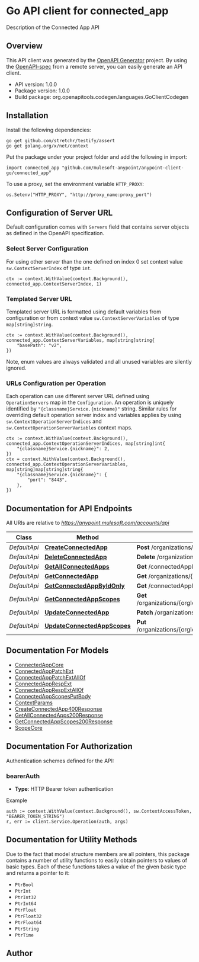 # Go API client for connected_app

Description of the Connected App API

## Overview
This API client was generated by the [OpenAPI Generator](https://openapi-generator.tech) project.  By using the [OpenAPI-spec](https://www.openapis.org/) from a remote server, you can easily generate an API client.

- API version: 1.0.0
- Package version: 1.0.0
- Build package: org.openapitools.codegen.languages.GoClientCodegen

## Installation

Install the following dependencies:

```shell
go get github.com/stretchr/testify/assert
go get golang.org/x/net/context
```

Put the package under your project folder and add the following in import:

```golang
import connected_app "github.com/mulesoft-anypoint/anypoint-client-go/connected_app"
```

To use a proxy, set the environment variable `HTTP_PROXY`:

```golang
os.Setenv("HTTP_PROXY", "http://proxy_name:proxy_port")
```

## Configuration of Server URL

Default configuration comes with `Servers` field that contains server objects as defined in the OpenAPI specification.

### Select Server Configuration

For using other server than the one defined on index 0 set context value `sw.ContextServerIndex` of type `int`.

```golang
ctx := context.WithValue(context.Background(), connected_app.ContextServerIndex, 1)
```

### Templated Server URL

Templated server URL is formatted using default variables from configuration or from context value `sw.ContextServerVariables` of type `map[string]string`.

```golang
ctx := context.WithValue(context.Background(), connected_app.ContextServerVariables, map[string]string{
	"basePath": "v2",
})
```

Note, enum values are always validated and all unused variables are silently ignored.

### URLs Configuration per Operation

Each operation can use different server URL defined using `OperationServers` map in the `Configuration`.
An operation is uniquely identified by `"{classname}Service.{nickname}"` string.
Similar rules for overriding default operation server index and variables applies by using `sw.ContextOperationServerIndices` and `sw.ContextOperationServerVariables` context maps.

```golang
ctx := context.WithValue(context.Background(), connected_app.ContextOperationServerIndices, map[string]int{
	"{classname}Service.{nickname}": 2,
})
ctx = context.WithValue(context.Background(), connected_app.ContextOperationServerVariables, map[string]map[string]string{
	"{classname}Service.{nickname}": {
		"port": "8443",
	},
})
```

## Documentation for API Endpoints

All URIs are relative to *https://anypoint.mulesoft.com/accounts/api*

Class | Method | HTTP request | Description
------------ | ------------- | ------------- | -------------
*DefaultApi* | [**CreateConnectedApp**](docs/DefaultApi.md#createconnectedapp) | **Post** /organizations/{orgId}/connectedApplications | 
*DefaultApi* | [**DeleteConnectedApp**](docs/DefaultApi.md#deleteconnectedapp) | **Delete** /organizations/{orgId}/connectedApplications/{connAppId} | 
*DefaultApi* | [**GetAllConnectedApps**](docs/DefaultApi.md#getallconnectedapps) | **Get** /connectedApplications | 
*DefaultApi* | [**GetConnectedApp**](docs/DefaultApi.md#getconnectedapp) | **Get** /organizations/{orgId}/connectedApplications/{connAppId} | 
*DefaultApi* | [**GetConnectedAppByIdOnly**](docs/DefaultApi.md#getconnectedappbyidonly) | **Get** /connectedApplications/{connAppId} | 
*DefaultApi* | [**GetConnectedAppScopes**](docs/DefaultApi.md#getconnectedappscopes) | **Get** /organizations/{orgId}/connectedApplications/{connAppId}/scopes | 
*DefaultApi* | [**UpdateConnectedApp**](docs/DefaultApi.md#updateconnectedapp) | **Patch** /organizations/{orgId}/connectedApplications/{connAppId} | 
*DefaultApi* | [**UpdateConnectedAppScopes**](docs/DefaultApi.md#updateconnectedappscopes) | **Put** /organizations/{orgId}/connectedApplications/{connAppId}/scopes | 


## Documentation For Models

 - [ConnectedAppCore](docs/ConnectedAppCore.md)
 - [ConnectedAppPatchExt](docs/ConnectedAppPatchExt.md)
 - [ConnectedAppPatchExtAllOf](docs/ConnectedAppPatchExtAllOf.md)
 - [ConnectedAppRespExt](docs/ConnectedAppRespExt.md)
 - [ConnectedAppRespExtAllOf](docs/ConnectedAppRespExtAllOf.md)
 - [ConnectedAppScopesPutBody](docs/ConnectedAppScopesPutBody.md)
 - [ContextParams](docs/ContextParams.md)
 - [CreateConnectedApp400Response](docs/CreateConnectedApp400Response.md)
 - [GetAllConnectedApps200Response](docs/GetAllConnectedApps200Response.md)
 - [GetConnectedAppScopes200Response](docs/GetConnectedAppScopes200Response.md)
 - [ScopeCore](docs/ScopeCore.md)


## Documentation For Authorization


Authentication schemes defined for the API:
### bearerAuth

- **Type**: HTTP Bearer token authentication

Example

```golang
auth := context.WithValue(context.Background(), sw.ContextAccessToken, "BEARER_TOKEN_STRING")
r, err := client.Service.Operation(auth, args)
```


## Documentation for Utility Methods

Due to the fact that model structure members are all pointers, this package contains
a number of utility functions to easily obtain pointers to values of basic types.
Each of these functions takes a value of the given basic type and returns a pointer to it:

* `PtrBool`
* `PtrInt`
* `PtrInt32`
* `PtrInt64`
* `PtrFloat`
* `PtrFloat32`
* `PtrFloat64`
* `PtrString`
* `PtrTime`

## Author



